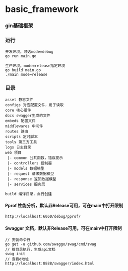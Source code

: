 # basic_framework
### gin基础框架

### 运行
```
开发环境，可选mode=debug
go run main.go

生产环境，mode=release指定环境
go build main.go
./main mode=release
```

### 目录
```
asset 静态文件
configs 对应配置文件，用于读取
core 核心组件
docs swagger生成的文件
embeds 配置文件
middlewares 中间件
routes 路由
scripts 定时脚本
tools 第三方工具
logs 日志目录
web 项目
 |- common 公共函数，错误提示
 |- controllers 控制器
 |- models 数据模型
 |- request 请求数据模型
 |- response 返回数据模型
 |- services 服务层

build 编译目录，自行创建
``` 

#### Pprof 性能分析，默认非Release可用，可在main中打开限制
```
http://localhost:6060/debug/pprof/
```

#### Swagger 文档，默认非Release可用，可在main中打开限制
```
// 安装命令行
go get -u github.com/swaggo/swag/cmd/swag
// 根目录执行，生成api文档
swag init
// 查看d地址
http://localhost:8888/swagger/index.html
```